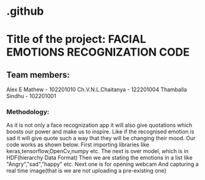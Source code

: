 # .github
# Title of the project: FACIAL EMOTIONS RECOGNIZATION CODE
## Team members:
 Alex E Mathew - 102201010
 Ch.V.N.L.Chaitanya - 122201004
 Thamballa Sindhu - 102201001
### Methodology:
 As it is not only a face recognization app it will also give quotations which boosts our power and make us to inspire.
 Like if the recognised emotion is sad it will give quote such a way that they will be changing their mood.
 Our code works as shown below.
 First importing libraries like keras,tensorflow,OpenCv,numpy etc.
 The next is over model, which is in HDF(hierarchy Data Format)
 Then we are stating the emotions in a list like "Angry","sad","happy" etc.
 Next one is for opening webcam 
 And capturing a real time image(that is we are not uploading a pre-existing one)
 
